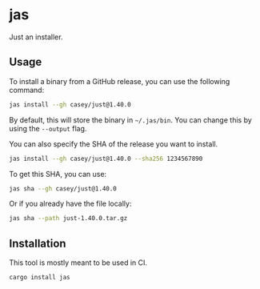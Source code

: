 # jas

Just an installer.

## Usage

To install a binary from a GitHub release, you can use the following command:

```bash
jas install --gh casey/just@1.40.0
```

By default, this will store the binary in `~/.jas/bin`.
You can change this by using the `--output` flag.

You can also specify the SHA of the release you want to install.

```bash
jas install --gh casey/just@1.40.0 --sha256 1234567890
```

To get this SHA, you can use:

```bash
jas sha --gh casey/just@1.40.0
```

Or if you already have the file locally:

```bash
jas sha --path just-1.40.0.tar.gz
```

## Installation

This tool is mostly meant to be used in CI.

```bash
cargo install jas
```
